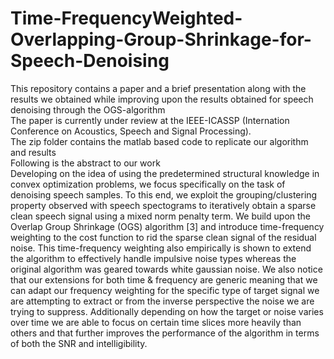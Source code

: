 # Time-FrequencyWeighted-Overlapping-Group-Shrinkage-for-Speech-Denoising </br>
This repository contains a paper and a brief presentation along with the results we obtained while improving upon the results obtained for speech denoising through the OGS-algorithm </br>
The paper is currently under review at the IEEE-ICASSP (Internation Conference on Acoustics, Speech and Signal Processing). </br>
The zip folder contains the matlab based code to replicate our algorithm and results</br>
Following is the abstract to our work </br>
Developing on the idea of using the predetermined structural
knowledge in convex optimization problems, we focus
specifically on the task of denoising speech samples. To this
end, we exploit the grouping/clustering property observed
with speech spectograms to iteratively obtain a sparse clean
speech signal using a mixed norm penalty term. We build
upon the Overlap Group Shrinkage (OGS) algorithm [3]
and introduce time-frequency weighting to the cost function
to rid the sparse clean signal of the residual noise.
This time-frequency weighting also empirically is shown to
extend the algorithm to effectively handle impulsive noise
types whereas the original algorithm was geared towards
white gaussian noise. We also notice that our extensions
for both time & frequency are generic meaning that we can
adapt our frequency weighting for the specific type of target
signal we are attempting to extract or from the inverse perspective
the noise we are trying to suppress. Additionally
depending on how the target or noise varies over time we
are able to focus on certain time slices more heavily than
others and that further improves the performance of the algorithm
in terms of both the SNR and intelligibility.
